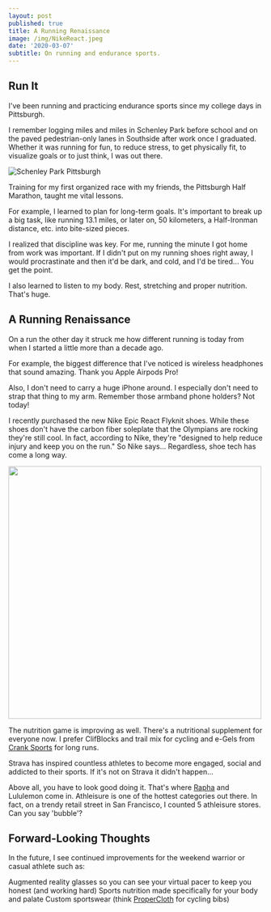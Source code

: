```yaml
---
layout: post
published: true
title: A Running Renaissance
image: /img/NikeReact.jpeg
date: '2020-03-07'
subtitle: On running and endurance sports.
---
```

## Run It

I've been running and practicing endurance sports since my college days in Pittsburgh. 

I remember logging miles and miles in Schenley Park before school and on the paved pedestrian-only lanes in Southside after work once I graduated. Whether it was running for fun, to reduce stress, to get physically fit, to visualize goals or to just think, I was out there.

![Schenley Park Pittsburgh]({{site.baseurl}}/img/Schenley.jpg)

Training for my first organized race with my friends, the Pittsburgh Half Marathon, taught me vital lessons. 

For example, I learned to plan for long-term goals. It's important to break up a big task, like running 13.1 miles, or later on, 50 kilometers, a Half-Ironman distance, etc. into bite-sized pieces.

I realized that discipline was key. For me, running the minute I got home from work was important. If I didn't put on my running shoes right away, I would procrastinate and then it'd be dark, and cold, and I'd be tired... You get the point.   

I also learned to listen to my body. Rest, stretching and proper nutrition. That's huge.

## A Running Renaissance

On a run the other day it struck me how different running is today from when I started a little more than a decade ago.

For example, the biggest difference that I've noticed is wireless headphones that sound amazing. Thank you Apple Airpods Pro!

Also, I don't need to carry a huge iPhone around. I especially don't need to strap that thing to my arm. Remember those armband phone holders? Not today!

I recently purchased the new Nike Epic React Flyknit shoes. While these shoes don't have the carbon fiber soleplate that the Olympians are rocking they're still cool. In fact, according to Nike, they're "designed to help reduce injury and keep you on the run." So Nike says... Regardless, shoe tech has come a long way.

<img src="/img/NikeReact.jpeg" width="500" />

The nutrition game is improving as well. There's a nutritional supplement for everyone now. I prefer ClifBlocks and trail mix for cycling and e-Gels from [Crank Sports](https://www.cranksports.com/) for long runs.

Strava has inspired countless athletes to become more engaged, social and addicted to their sports. If it's not on Strava it didn't happen...

Above all, you have to look good doing it. That's where [Rapha](https://www.rapha.cc/us/en_US) and Lululemon come in. Athleisure is one of the hottest categories out there. In fact, on a trendy retail street in San Francisco, I counted 5 athleisure stores. Can you say 'bubble'?

## Forward-Looking Thoughts

In the future, I see continued improvements for the weekend warrior or casual athlete such as: 

Augmented reality glasses so you can see your virtual pacer to keep you honest (and working hard)
Sports nutrition made specifically for your body and palate
Custom sportswear (think [ProperCloth](https://propercloth.com/) for cycling bibs)